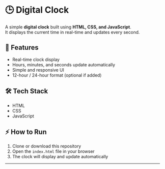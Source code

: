 # 🕒 Digital Clock

A simple **digital clock** built using **HTML, CSS, and JavaScript**.  
It displays the current time in real-time and updates every second.

## 🚀 Features
- Real-time clock display  
- Hours, minutes, and seconds update automatically  
- Simple and responsive UI  
- 12-hour / 24-hour format (optional if added)  

## 🛠️ Tech Stack
- HTML  
- CSS  
- JavaScript  

## ⚡ How to Run
1. Clone or download this repository  
2. Open the `index.html` file in your browser  
3. The clock will display and update automatically  

---
